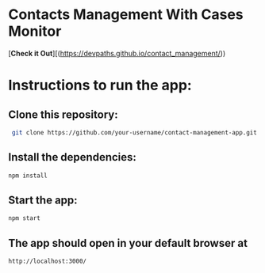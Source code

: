 # Contacts Management With Cases Monitor

[**Check it Out**][(https://devpaths.github.io/contact_management/))

# Instructions to run the app:

## Clone this repository:
```bash
 git clone https://github.com/your-username/contact-management-app.git
```
## Install the dependencies: 
```bash
npm install
```
## Start the app: 

```bash
npm start
```

## The app should open in your default browser at 
```bash
http://localhost:3000/
```
